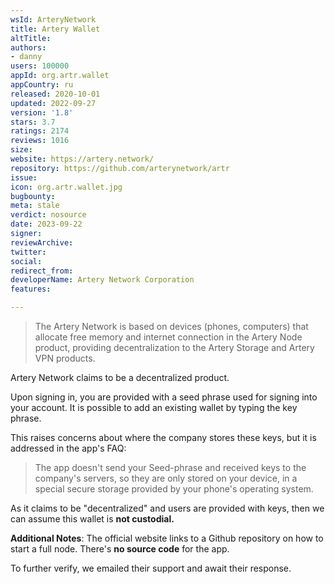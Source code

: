 ```yaml
---
wsId: ArteryNetwork
title: Artery Wallet
altTitle: 
authors:
- danny
users: 100000
appId: org.artr.wallet
appCountry: ru
released: 2020-10-01
updated: 2022-09-27
version: '1.8'
stars: 3.7
ratings: 2174
reviews: 1016
size: 
website: https://artery.network/
repository: https://github.com/arterynetwork/artr
issue: 
icon: org.artr.wallet.jpg
bugbounty: 
meta: stale
verdict: nosource
date: 2023-09-22
signer: 
reviewArchive: 
twitter: 
social: 
redirect_from: 
developerName: Artery Network Corporation
features: 

---
```


> The Artery Network is based on devices (phones, computers) that allocate free memory and internet connection in the Artery Node product, providing decentralization to the Artery Storage and Artery VPN products.

Artery Network claims to be a decentralized product.

Upon signing in, you are provided with a seed phrase used for signing into your account. It is possible to add an existing wallet by typing the key phrase.

This raises concerns about where the company stores these keys, but it is addressed in the app's FAQ:

> The app doesn't send your Seed-phrase and received keys to the company's servers, so they are only stored on your device, in a special secure storage provided by your phone's operating system.

As it claims to be "decentralized" and users are provided with keys, then we can assume this wallet is **not custodial.** 

**Additional Notes**:
The official website links to a Github repository on how to start a full node. There's **no source code** for the app.

To further verify, we emailed their support and await their response.